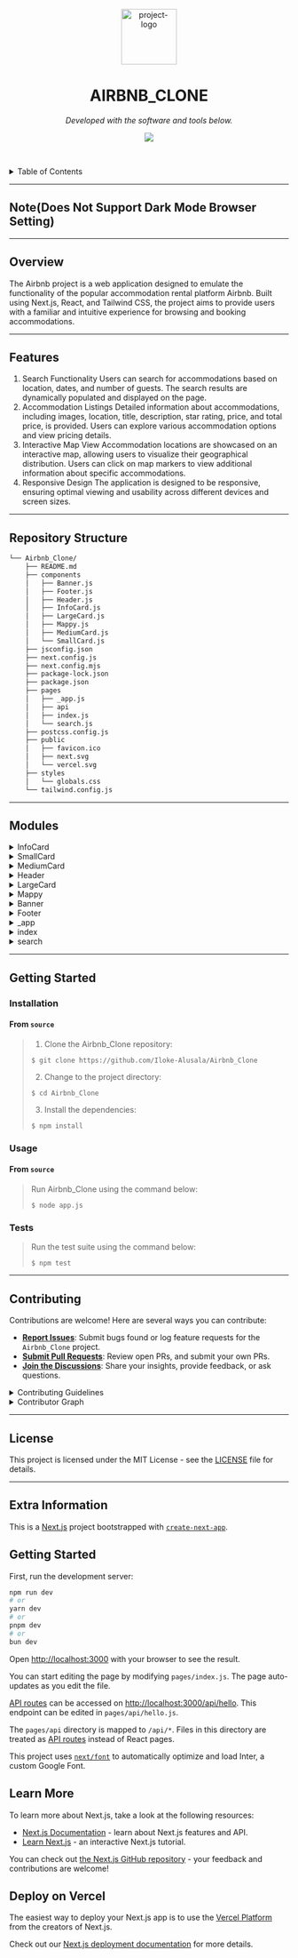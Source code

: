 <p align="center">
  <img src="https://img.icons8.com/?size=512&id=55494&format=png" width="100" alt="project-logo">
</p>
<p align="center">
    <h1 align="center">AIRBNB_CLONE</h1>
</p>
<p align="center">
	<!-- Shields.io badges not used with skill icons. --><p>
<p align="center">
		<em>Developed with the software and tools below.</em>
</p>
<p align="center">
	<a href="https://skillicons.dev">
		<img src="https://skillicons.dev/icons?i=css,js,md,react,tailwind,html&theme=light">
	</a></p>

<br><!-- TABLE OF CONTENTS -->
<details>
  <summary>Table of Contents</summary><br>

- [ Overview](#-overview)
- [ Features](#-features)
- [ Repository Structure](#-repository-structure)
- [ Modules](#-modules)
- [ Getting Started](#-getting-started)
  - [ Installation](#-installation)
  - [ Usage](#-usage)
  - [ Tests](#-tests)
- [ Project Roadmap](#-project-roadmap)
- [ Contributing](#-contributing)
- [ License](#-license)
</details>
<hr>

##  Note(Does Not Support Dark Mode Browser Setting)

---

##  Overview

The Airbnb project is a web application designed to emulate the functionality of the popular accommodation rental platform Airbnb. Built using Next.js, React, and Tailwind CSS, the project aims to provide users with a familiar and intuitive experience for browsing and booking accommodations.

---

##  Features

1. Search Functionality
Users can search for accommodations based on location, dates, and number of guests.
The search results are dynamically populated and displayed on the page.
2. Accommodation Listings
Detailed information about accommodations, including images, location, title, description, star rating, price, and total price, is provided.
Users can explore various accommodation options and view pricing details.
3. Interactive Map View
Accommodation locations are showcased on an interactive map, allowing users to visualize their geographical distribution.
Users can click on map markers to view additional information about specific accommodations.
4. Responsive Design
The application is designed to be responsive, ensuring optimal viewing and usability across different devices and screen sizes.


---

##  Repository Structure

```sh
└── Airbnb_Clone/
    ├── README.md
    ├── components
    │   ├── Banner.js
    │   ├── Footer.js
    │   ├── Header.js
    │   ├── InfoCard.js
    │   ├── LargeCard.js
    │   ├── Mappy.js
    │   ├── MediumCard.js
    │   └── SmallCard.js
    ├── jsconfig.json
    ├── next.config.js
    ├── next.config.mjs
    ├── package-lock.json
    ├── package.json
    ├── pages
    │   ├── _app.js
    │   ├── api
    │   ├── index.js
    │   └── search.js
    ├── postcss.config.js
    ├── public
    │   ├── favicon.ico
    │   ├── next.svg
    │   └── vercel.svg
    ├── styles
    │   └── globals.css
    └── tailwind.config.js
```

---

##  Modules


<details closed><summary>InfoCard</summary>

| File                                                                                                | Summary                         |
| ---                                                                                                 | ---                             |
| [InfoCard.js](https://github.com/Iloke-Alusala/Airbnb_Clone/blob/master/components/InfoCard.js)     | The `InfoCard` component in this project simulates the display of property cards in the Airbnb search results page. It includes information such as location, title, description, star rating, price, and total price. This component is designed to be reusable and customizable, making it easy to integrate into any Next.js project that requires similar functionality.

## Features

- Display property cards with customizable information.
- Responsive design for various screen sizes.
- Hover effects for improved user interaction.
- Integration with Next.js Image component for optimized image loading.

## Usage

To use the `InfoCard` component in your Next.js project, follow these steps:

1. Import the `InfoCard` component: `import InfoCard from './path/to/InfoCard'`.
2. Pass props to the `InfoCard` component to customize the information displayed.
3. Customize the styling as needed using Tailwind CSS classes.

</details>

<details closed><summary>SmallCard</summary>

| File                                                                                                | Summary                         |
| ---                                                                                                 | ---                             |
| [SmallCard.js](https://github.com/Iloke-Alusala/Airbnb_Clone/blob/master/components/SmallCard.js)   | 
The `SmallCard` component in this project simulates the display of small cards containing location information. It includes properties such as an icon, location name, and distance. This component is designed to be reusable and customizable, making it easy to integrate into any Next.js project that requires similar functionality.

## Features

- Display small cards with customizable location information.
- Responsive design for various screen sizes.
- Hover effects for improved user interaction.

## Usage

To use the `SmallCard` component in your Next.js project, follow these steps:

1. Import the `SmallCard` component: `import SmallCard from './path/to/SmallCard'`.
2. Pass props to the `SmallCard` component to customize the location information displayed.
3. Customize the styling as needed using Tailwind CSS classes.

</details>

<details closed><summary>MediumCard</summary>
| [MediumCard.js](https://github.com/Iloke-Alusala/Airbnb_Clone/blob/master/components/MediumCard.js) | The `MediumCard` component in this project simulates the display of medium-sized cards containing images and titles. It includes properties such as an image and a title. This component is designed to be reusable and customizable, making it easy to integrate into any Next.js project that requires similar functionality.

## Features

- Display medium-sized cards with customizable images and titles.
- Responsive design for various screen sizes.
- Hover effects for improved user interaction.

## Usage

To use the `MediumCard` component in your Next.js project, follow these steps:

1. Import the `MediumCard` component: `import MediumCard from './path/to/MediumCard'`.
2. Pass props to the `MediumCard` component to customize the image and title displayed.
3. Customize the styling as needed using Tailwind CSS classes.

</details>

<details closed><summary>Header</summary>
	
| [Header.js](https://github.com/Iloke-Alusala/Airbnb_Clone/blob/master/components/Header.js)         | The `Header` component in this project simulates the header section of the Airbnb website, including a search bar, date range picker, and user controls. It allows users to search for locations, select dates, and adjust the number of guests. This component is designed to be reusable and customizable, making it easy to integrate into any Next.js project that requires similar functionality.

## Features

- Search bar with autocomplete functionality.
- Date range picker for selecting check-in and check-out dates.
- User controls for becoming a host and language settings.
- Responsive design for various screen sizes.

## Usage

To use the `Header` component in your Next.js project, follow these steps:

1. Import the `Header` component: `import Header from './path/to/Header'`.
2. Pass props to the `Header` component to customize its behavior, such as placeholder text for the search bar.
3. Customize the styling as needed using Tailwind CSS classes.


</details>

<details closed><summary>LargeCard</summary>

 
| [LargeCard.js](https://github.com/Iloke-Alusala/Airbnb_Clone/blob/master/components/LargeCard.js)   | The LargeCard component is structured as a section element and includes an image, title, description, and button. It utilizes the Next.js Image component for optimized image loading and responsive design. The component is designed to be interactive, with a cursor pointer indicating clickable behavior.

## Features

- Display large cards with images, titles, descriptions, and action buttons.
- Responsive design with optimized image loading using the Next.js Image component.
- Customizable content, including image source, title, description, and button text.

## Usage

To use the LargeCard component in your React project, follow these steps:

1. Import the LargeCard component into your project: `import LargeCard from './path/to/LargeCard'`.
2. Include the LargeCard component within your project's layout or content sections.
3. Pass props to the LargeCard component to customize the content displayed, including the image source, title, description, and button text.

</details>

<details closed><summary>Mappy</summary>

 
| [Mappy.js](https://github.com/Iloke-Alusala/Airbnb_Clone/blob/master/components/Mappy.js)           | The `Mappy` component in this project simulates the map view of the Airbnb website, displaying markers for search results and popups with additional information when markers are selected. This component utilizes React Map GL for map rendering and interaction. It allows users to explore search results visually on a map. This component is designed to be reusable and customizable, making it easy to integrate into any Next.js project that requires similar functionality.

## Features

- Display search results on an interactive map.
- Markers for each search result with clickable popups showing additional information.
- Responsive design for various screen sizes.

## Usage

To use the `Mappy` component in your Next.js project, follow these steps:

1. Import the `Mappy` component: `import Mappy from './path/to/Mappy'`.
2. Pass the `searchResults` prop to the `Mappy` component, containing an array of search results with latitude and longitude information.
3. Customize the styling and behavior as needed using React Map GL and Tailwind CSS.

</details>

<details closed><summary>Banner</summary>

 
| [Banner.js](https://github.com/Iloke-Alusala/Airbnb_Clone/blob/master/components/Banner.js)         | The `Banner` component in this project simulates the banner section of the Airbnb website, displaying an image with overlay text and a button. This component is designed to be responsive, adjusting its height based on the screen size. It provides a visually appealing introduction to the website's content. This component is reusable and customizable, making it easy to integrate into any Next.js project that requires similar functionality.

## Features

- Responsive banner with adjustable height for various screen sizes.
- Overlay text and button for engaging user interaction.
- Stylish design with Tailwind CSS classes.

## Usage

To use the `Banner` component in your Next.js project, follow these steps:

1. Import the `Banner` component: `import Banner from './path/to/Banner'`.
2. Include the `Banner` component within your project's layout or homepage.
3. Customize the image source, overlay text, and button text as needed.

</details>

<details closed><summary>Footer</summary>

 
| [Footer.js](https://github.com/Iloke-Alusala/Airbnb_Clone/blob/master/components/Footer.js)         | The `Footer` component in this project simulates the footer section of the Airbnb website, providing information about various aspects such as company details, community, hosting, and support. It is designed to be responsive and visually appealing, with a grid layout for organizing content. This component is reusable and customizable, making it easy to integrate into any Next.js project that requires similar functionality.

## Features

- Grid layout for organizing footer content into multiple columns.
- Information about company, community, hosting, and support.
- Responsive design for various screen sizes.

## Usage

To use the `Footer` component in your Next.js project, follow these steps:

1. Import the `Footer` component: `import Footer from './path/to/Footer'`.
2. Include the `Footer` component at the bottom of your project's layout or homepage.
3. Customize the content as needed, adding or removing sections and updating the text.

</details>

<details closed><summary>_app</summary>

| File                                                                                   | Summary                         |
| ---                                                                                    | ---                             |
| [_app.js](https://github.com/Iloke-Alusala/Airbnb_Clone/blob/master/pages/_app.js)     | The global styles are defined in the `globals.css` file, which is imported into the project to maintain consistent styling across components. Additionally, a progress bar from the `@badrap/bar-of-progress` library is implemented to indicate page loading progress. The progress bar is customized with a specific size, color, and delay. Event listeners are attached to the router to update the progress bar accordingly on route changes. This setup ensures a seamless user experience during navigation within the application.

## Features

- Global styles for maintaining consistent design across components.
- Progress bar implementation to indicate page loading progress.
- Customizable progress bar appearance and behavior.

## Usage

To use the global styles and progress bar implementation in your Next.js project, follow these steps:

1. Import the `globals.css` file into your project's global styles: `import "@/styles/globals.css";`.
2. Customize the global styles as needed to match your project's design requirements.
3. Ensure that the `@badrap/bar-of-progress` library is installed in your project.
4. Implement the progress bar setup in your `_app.js` file as shown in the provided code snippet.
5. Customize the progress bar options such as size, color, and delay according to your preferences.
6. Include the `Component` and `pageProps` props in the return statement of your `_app.js` file to ensure proper rendering of pages.


</details>

<details closed><summary>index</summary>

| File                                                                                   | Summary                         |
| ---                                                                                    | ---                             |
| [index.js](https://github.com/Iloke-Alusala/Airbnb_Clone/blob/master/pages/index.js)   | The application provides users with the ability to explore nearby locations and discover accommodations to live anywhere. It utilizes Next.js for server-side rendering and fetching data from API endpoints to populate content dynamically. Components such as `Header`, `Banner`, `SmallCard`, `MediumCard`, `LargeCard`, and `Footer` contribute to the layout and functionality of the application, offering a seamless user experience.

## Features

- Explore nearby locations with detailed information such as distance and location.
- Discover accommodations for living anywhere with a variety of options.
- Responsive design for optimal viewing on different devices.
- Server-side rendering for efficient content delivery.

## Usage

To use Chevo Airbnb, follow these steps:

1. Clone the repository or download the project files.
2. Install dependencies using `npm install` or `yarn install`.
3. Run the application using `npm run dev` or `yarn dev`.
4. Explore nearby locations and accommodations, and enjoy the experience!

</details>

<details closed><summary>search</summary>

| File                                                                                   | Summary                         |
| ---                                                                                    | ---                             |
| [search.js](https://github.com/Iloke-Alusala/Airbnb_Clone/blob/master/pages/search.js) | The Search page is designed to provide users with a seamless experience when searching for accommodations. It utilizes Next.js for server-side rendering and fetching data from an API endpoint to populate search results dynamically. Components such as `Header`, `InfoCard`, and `Mappy` contribute to the layout and functionality of the page, offering users various options for exploring available accommodations.

## Features

- Search for accommodations based on location, dates, and number of guests.
- Display search results with detailed information such as location, title, description, star rating, price, and total price.
- Interactive map view for visualizing search results geographically.
- Responsive design for optimal viewing on different devices.

## Usage

To use the Search page in the Chevo Airbnb application, follow these steps:

1. Navigate to the Search page from the application's navigation menu or search bar.
2. Enter the desired location, dates, and number of guests in the search form.
3. Explore the search results displayed on the page, including accommodation details and pricing information.
4. Utilize filters and sorting options to refine search results according to preferences.
5. Click on individual accommodation cards or map markers for more information and booking options.

</details>

---

##  Getting Started

###  Installation

<h4>From <code>source</code></h4>

> 1. Clone the Airbnb_Clone repository:
>
> ```console
> $ git clone https://github.com/Iloke-Alusala/Airbnb_Clone
> ```
>
> 2. Change to the project directory:
> ```console
> $ cd Airbnb_Clone
> ```
>
> 3. Install the dependencies:
> ```console
> $ npm install
> ```

###  Usage

<h4>From <code>source</code></h4>

> Run Airbnb_Clone using the command below:
> ```console
> $ node app.js
> ```

###  Tests

> Run the test suite using the command below:
> ```console
> $ npm test
> ```

---


##  Contributing

Contributions are welcome! Here are several ways you can contribute:

- **[Report Issues](https://github.com/Iloke-Alusala/Airbnb_Clone/issues)**: Submit bugs found or log feature requests for the `Airbnb_Clone` project.
- **[Submit Pull Requests](https://github.com/Iloke-Alusala/Airbnb_Clone/blob/main/CONTRIBUTING.md)**: Review open PRs, and submit your own PRs.
- **[Join the Discussions](https://github.com/Iloke-Alusala/Airbnb_Clone/discussions)**: Share your insights, provide feedback, or ask questions.

<details closed>
<summary>Contributing Guidelines</summary>

1. **Fork the Repository**: Start by forking the project repository to your github account.
2. **Clone Locally**: Clone the forked repository to your local machine using a git client.
   ```sh
   git clone https://github.com/Iloke-Alusala/Airbnb_Clone
   ```
3. **Create a New Branch**: Always work on a new branch, giving it a descriptive name.
   ```sh
   git checkout -b new-feature-x
   ```
4. **Make Your Changes**: Develop and test your changes locally.
5. **Commit Your Changes**: Commit with a clear message describing your updates.
   ```sh
   git commit -m 'Implemented new feature x.'
   ```
6. **Push to github**: Push the changes to your forked repository.
   ```sh
   git push origin new-feature-x
   ```
7. **Submit a Pull Request**: Create a PR against the original project repository. Clearly describe the changes and their motivations.
8. **Review**: Once your PR is reviewed and approved, it will be merged into the main branch. Congratulations on your contribution!
</details>

<details closed>
<summary>Contributor Graph</summary>
<br>
<p align="center">
   <a href="https://github.com{/Iloke-Alusala/Airbnb_Clone/}graphs/contributors">
      <img src="https://contrib.rocks/image?repo=Iloke-Alusala/Airbnb_Clone">
   </a>
</p>
</details>

---

##  License

This project is licensed under the MIT License - see the [LICENSE](LICENSE) file for details.

---

## Extra Information
This is a [Next.js](https://nextjs.org/) project bootstrapped with [`create-next-app`](https://github.com/vercel/next.js/tree/canary/packages/create-next-app).

## Getting Started

First, run the development server:

```bash
npm run dev
# or
yarn dev
# or
pnpm dev
# or
bun dev
```

Open [http://localhost:3000](http://localhost:3000) with your browser to see the result.

You can start editing the page by modifying `pages/index.js`. The page auto-updates as you edit the file.

[API routes](https://nextjs.org/docs/api-routes/introduction) can be accessed on [http://localhost:3000/api/hello](http://localhost:3000/api/hello). This endpoint can be edited in `pages/api/hello.js`.

The `pages/api` directory is mapped to `/api/*`. Files in this directory are treated as [API routes](https://nextjs.org/docs/api-routes/introduction) instead of React pages.

This project uses [`next/font`](https://nextjs.org/docs/basic-features/font-optimization) to automatically optimize and load Inter, a custom Google Font.

## Learn More

To learn more about Next.js, take a look at the following resources:

- [Next.js Documentation](https://nextjs.org/docs) - learn about Next.js features and API.
- [Learn Next.js](https://nextjs.org/learn) - an interactive Next.js tutorial.

You can check out [the Next.js GitHub repository](https://github.com/vercel/next.js/) - your feedback and contributions are welcome!

## Deploy on Vercel

The easiest way to deploy your Next.js app is to use the [Vercel Platform](https://vercel.com/new?utm_medium=default-template&filter=next.js&utm_source=create-next-app&utm_campaign=create-next-app-readme) from the creators of Next.js.

Check out our [Next.js deployment documentation](https://nextjs.org/docs/deployment) for more details.
